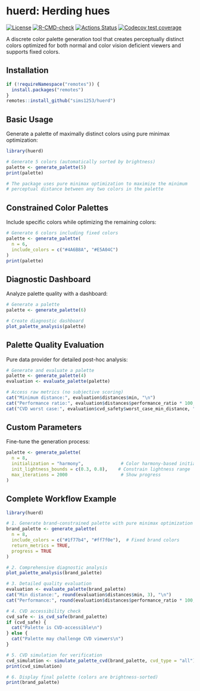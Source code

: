 # huerd: Herding hues

[![License](https://img.shields.io/badge/License-MIT-blue.svg)](LICENSE)
[![R-CMD-check](https://github.com/sims1253/huerd/workflows/R-CMD-check/badge.svg)](https://github.com/sims1253/huerd/actions)
[![Actions Status](https://github.com/sims1253/huerd/workflows/Tests/badge.svg)](https://github.com/sims1253/huerd/actions)
[![Codecov test coverage](https://codecov.io/gh/sims1253/huerd/graph/badge.svg)](https://app.codecov.io/gh/sims1253/huerd)

A discrete color palette generation tool that creates perceptually distinct colors optimized for both normal and color vision deficient viewers and supports fixed colors.

## Installation

```R
if (!requireNamespace("remotes")) {
  install.packages("remotes")
}
remotes::install_github("sims1253/huerd")
```

## Basic Usage

Generate a palette of maximally distinct colors using pure minimax optimization:

```R
library(huerd)

# Generate 5 colors (automatically sorted by brightness)
palette <- generate_palette(5)
print(palette)

# The package uses pure minimax optimization to maximize the minimum 
# perceptual distance between any two colors in the palette
```

## Constrained Color Palettes

Include specific colors while optimizing the remaining colors:

```R
# Generate 6 colors including fixed colors
palette <- generate_palette(
  n = 6,
  include_colors = c("#4A6B8A", "#E5A04C")
)
print(palette)
```

## Diagnostic Dashboard

Analyze palette quality with a dashboard:

```R
# Generate a palette
palette <- generate_palette(6)

# Create diagnostic dashboard
plot_palette_analysis(palette)
```

## Palette Quality Evaluation

Pure data provider for detailed post-hoc analysis:

```R
# Generate and evaluate a palette
palette <- generate_palette(4)
evaluation <- evaluate_palette(palette)

# Access raw metrics (no subjective scoring)
cat("Minimum distance:", evaluation$distances$min, "\n")
cat("Performance ratio:", evaluation$distances$performance_ratio * 100, "%\n")
cat("CVD worst case:", evaluation$cvd_safety$worst_case_min_distance, "\n")
```

## Custom Parameters

Fine-tune the generation process:

```R
palette <- generate_palette(
  n = 8,
  initialization = "harmony",              # Color harmony-based initialization
  init_lightness_bounds = c(0.3, 0.8),    # Constrain lightness range
  max_iterations = 2000                    # Show progress
)
```

## Complete Workflow Example

```R
library(huerd)

# 1. Generate brand-constrained palette with pure minimax optimization
brand_palette <- generate_palette(
  n = 8,
  include_colors = c("#1f77b4", "#ff7f0e"),  # Fixed brand colors
  return_metrics = TRUE,
  progress = TRUE
)

# 2. Comprehensive diagnostic analysis
plot_palette_analysis(brand_palette)

# 3. Detailed quality evaluation
evaluation <- evaluate_palette(brand_palette)
cat("Min distance:", round(evaluation$distances$min, 3), "\n")
cat("Performance:", round(evaluation$distances$performance_ratio * 100, 1), "%\n")

# 4. CVD accessibility check
cvd_safe <- is_cvd_safe(brand_palette)
if (cvd_safe) {
  cat("Palette is CVD-accessible\n")
} else {
  cat("Palette may challenge CVD viewers\n")
}

# 5. CVD simulation for verification
cvd_simulation <- simulate_palette_cvd(brand_palette, cvd_type = "all")
print(cvd_simulation)

# 6. Display final palette (colors are brightness-sorted)
print(brand_palette)
```
